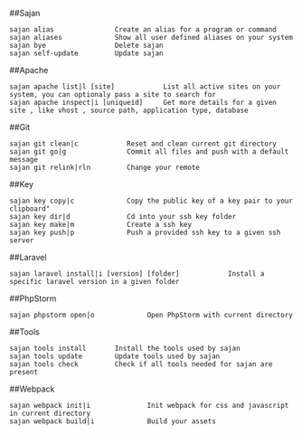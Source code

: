##Sajan 

    sajan alias               Create an alias for a program or command
    sajan aliases             Show all user defined aliases on your system
    sajan bye                 Delete sajan
    sajan self-update         Update sajan
    
##Apache

    sajan apache list|l [site]            List all active sites on your system, you can optionaly pass a site to search for
    sajan apache inspect|i [uniqueid]     Get more details for a given site , like vhost , source path, application type, database

##Git 

    sajan git clean|c            Reset and clean current git directory
    sajan git go|g               Commit all files and push with a default message
    sajan git relink|rln         Change your remote

##Key

    sajan key copy|c             Copy the public key of a key pair to your clipboard"
    sajan key dir|d              Cd into your ssh key folder
    sajan key make|m             Create a ssh key
    sajan key push|p             Push a provided ssh key to a given ssh server

##Laravel

    sajan laravel install|i [version] [folder]            Install a specific laravel version in a given folder

##PhpStorm

    sajan phpstorm open|o             Open PhpStorm with current directory

##Tools

    sajan tools install       Install the tools used by sajan
    sajan tools update        Update tools used by sajan
    sajan tools check         Check if all tools needed for sajan are present

##Webpack

    sajan webpack init|i              Init webpack for css and javascript in current directory
    sajan webpack build|i             Build your assets